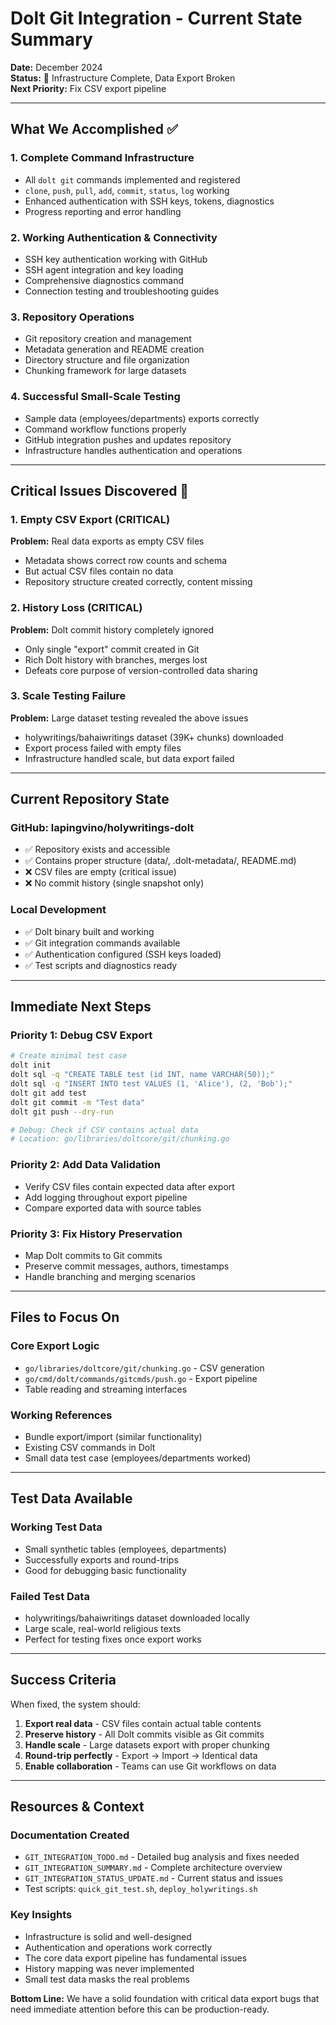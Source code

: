 # Dolt Git Integration - Current State Summary

**Date:** December 2024  
**Status:** 🔧 Infrastructure Complete, Data Export Broken  
**Next Priority:** Fix CSV export pipeline

---

## What We Accomplished ✅

### 1. Complete Command Infrastructure
- All `dolt git` commands implemented and registered
- `clone`, `push`, `pull`, `add`, `commit`, `status`, `log` working
- Enhanced authentication with SSH keys, tokens, diagnostics
- Progress reporting and error handling

### 2. Working Authentication & Connectivity
- SSH key authentication working with GitHub
- SSH agent integration and key loading
- Comprehensive diagnostics command
- Connection testing and troubleshooting guides

### 3. Repository Operations
- Git repository creation and management
- Metadata generation and README creation
- Directory structure and file organization
- Chunking framework for large datasets

### 4. Successful Small-Scale Testing
- Sample data (employees/departments) exports correctly
- Command workflow functions properly
- GitHub integration pushes and updates repository
- Infrastructure handles authentication and operations

---

## Critical Issues Discovered 🚨

### 1. Empty CSV Export (CRITICAL)
**Problem:** Real data exports as empty CSV files
- Metadata shows correct row counts and schema
- But actual CSV files contain no data
- Repository structure created correctly, content missing

### 2. History Loss (CRITICAL)  
**Problem:** Dolt commit history completely ignored
- Only single "export" commit created in Git
- Rich Dolt history with branches, merges lost
- Defeats core purpose of version-controlled data sharing

### 3. Scale Testing Failure
**Problem:** Large dataset testing revealed the above issues
- holywritings/bahaiwritings dataset (39K+ chunks) downloaded
- Export process failed with empty files
- Infrastructure handled scale, but data export failed

---

## Current Repository State

### GitHub: lapingvino/holywritings-dolt
- ✅ Repository exists and accessible
- ✅ Contains proper structure (data/, .dolt-metadata/, README.md)  
- ❌ CSV files are empty (critical issue)
- ❌ No commit history (single snapshot only)

### Local Development
- ✅ Dolt binary built and working
- ✅ Git integration commands available
- ✅ Authentication configured (SSH keys loaded)
- ✅ Test scripts and diagnostics ready

---

## Immediate Next Steps

### Priority 1: Debug CSV Export
```bash
# Create minimal test case
dolt init
dolt sql -q "CREATE TABLE test (id INT, name VARCHAR(50));"
dolt sql -q "INSERT INTO test VALUES (1, 'Alice'), (2, 'Bob');"
dolt git add test
dolt git commit -m "Test data"
dolt git push --dry-run

# Debug: Check if CSV contains actual data
# Location: go/libraries/doltcore/git/chunking.go
```

### Priority 2: Add Data Validation
- Verify CSV files contain expected data after export  
- Add logging throughout export pipeline
- Compare exported data with source tables

### Priority 3: Fix History Preservation
- Map Dolt commits to Git commits
- Preserve commit messages, authors, timestamps
- Handle branching and merging scenarios

---

## Files to Focus On

### Core Export Logic
- `go/libraries/doltcore/git/chunking.go` - CSV generation
- `go/cmd/dolt/commands/gitcmds/push.go` - Export pipeline
- Table reading and streaming interfaces

### Working References
- Bundle export/import (similar functionality)
- Existing CSV commands in Dolt
- Small data test case (employees/departments worked)

---

## Test Data Available

### Working Test Data
- Small synthetic tables (employees, departments) 
- Successfully exports and round-trips
- Good for debugging basic functionality

### Failed Test Data  
- holywritings/bahaiwritings dataset downloaded locally
- Large scale, real-world religious texts
- Perfect for testing fixes once export works

---

## Success Criteria

When fixed, the system should:

1. **Export real data** - CSV files contain actual table contents
2. **Preserve history** - All Dolt commits visible as Git commits  
3. **Handle scale** - Large datasets export with proper chunking
4. **Round-trip perfectly** - Export → Import → Identical data
5. **Enable collaboration** - Teams can use Git workflows on data

---

## Resources & Context

### Documentation Created
- `GIT_INTEGRATION_TODO.md` - Detailed bug analysis and fixes needed
- `GIT_INTEGRATION_SUMMARY.md` - Complete architecture overview  
- `GIT_INTEGRATION_STATUS_UPDATE.md` - Current status and issues
- Test scripts: `quick_git_test.sh`, `deploy_holywritings.sh`

### Key Insights
- Infrastructure is solid and well-designed
- Authentication and operations work correctly
- The core data export pipeline has fundamental issues
- History mapping was never implemented
- Small test data masks the real problems

**Bottom Line:** We have a solid foundation with critical data export bugs that need immediate attention before this can be production-ready.